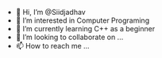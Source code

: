 - 👋 Hi, I’m @Siidjadhav
- 👀 I’m interested in Computer Programing
- 🌱 I’m currently learning C++ as a beginner
- 💞️ I’m looking to collaborate on ...
- 📫 How to reach me ...

<!---
Siidjadhav/Siidjadhav is a ✨ special ✨ repository because its `README.md` (this file) appears on your GitHub profile.
You can click the Preview link to take a look at your changes.
--->
